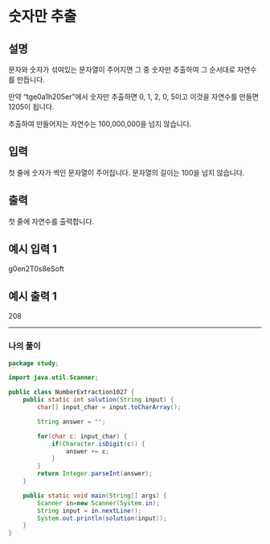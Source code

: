 # 숫자만 추출

## 설명

문자와 숫자가 섞여있는 문자열이 주어지면 그 중 숫자만 추출하여 그 순서대로 자연수를 만듭니다.

만약 “tge0a1h205er”에서 숫자만 추출하면 0, 1, 2, 0, 5이고 이것을 자연수를 만들면 1205이 됩니다.

추출하여 만들어지는 자연수는 100,000,000을 넘지 않습니다.


## 입력
첫 줄에 숫자가 썩인 문자열이 주어집니다. 문자열의 길이는 100을 넘지 않습니다.


## 출력
첫 줄에 자연수를 출력합니다.


## 예시 입력 1 

g0en2T0s8eSoft

## 예시 출력 1

208

---

### 나의 풀이

```java
package study;

import java.util.Scanner;

public class NumberExtraction1027 {
    public static int solution(String input) {
        char[] input_char = input.toCharArray();

        String answer = "";

        for(char c: input_char) {
            if(Character.isDigit(c)) {
                answer += c;
            }
        }
        return Integer.parseInt(answer);
    }

    public static void main(String[] args) {
        Scanner in=new Scanner(System.in);
        String input = in.nextLine();
        System.out.println(solution(input));
    }
}

```
